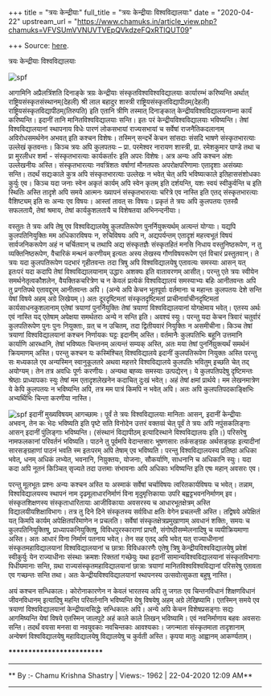 +++
title = "त्रयः केन्द्रीयाः"
full_title = "त्रयः केन्द्रीयाः विश्वविद्यालयाः"
date = "2020-04-22"
upstream_url = "https://www.chamuks.in/article_view.php?chamuks=VFVSUmVVNUVTVEpQVkdzeFQxRTlQUT09"

+++
Source: [here](https://www.chamuks.in/article_view.php?chamuks=VFVSUmVVNUVTVEpQVkdzeFQxRTlQUT09).

त्रयः केन्द्रीयाः विश्वविद्यालयाः 



![spf](article_img/CHAMU-1587494390rsks.jpg)

आगामिनि अप्रैलत्रिंशति दिनाङ्के त्रय़ः केन्द्रीयाः
संस्कृतविश्वविश्वविद्यालयाः कार्यारम्भं करिष्यन्ति अर्थात्
राष्ट्रियसंस्कृतसंस्थानम्(देहली) श्री लाल बहादुर शास्त्री
राष्ट्रियसंस्कृतविद्यापीठम्(देहली) राष्ट्रियसंस्कृतविद्यापीठम्(तिरुपति)
इति एतानि त्रीणि तस्मात् दिनाङ्कात् केन्द्रीयविश्वविद्यालयनाम्ना कार्यं
करिष्यन्ति। इदानीं तानि मानितविश्वविद्यालयाः सन्ति। इतः परं
केन्द्रीयविश्वविद्यालयाः भविष्यन्ति। तेषां विश्वविद्यालयानां स्थापनाय
विधेः पारणं लोकसभायां राज्यसभायां च सर्वेषां राजनैतिकदलानाम्
अविरोधसमर्थनेन अभवत् इति कश्चन विशेषः। तस्मिन् सन्दर्भे केचन सांसदाः
संसदि भाषणे संस्कृतभारत्याः उल्लेखं कृतवन्तः। किञ्च त्रयः अपि कुलपतयः –
प्रा. परमेश्वर नारायण शास्त्री, प्रा. रमेशकुमार पाण्डे तथा च प्रा
मुरलीधर शर्मा - संस्कृतभारत्याः कार्यकर्तारः इति अपरः विशेषः। अत्र अन्यः
अपि कश्चन अंशः उल्लेखनीयः अस्ति। संस्कृतभारत्याः नवत्रिंशतः वर्षाणां
मौनतपसः अपरोक्षपरिणामाः एतादृशाः असंख्याः सन्ति। तदर्थं सद्यःकाले कुत्र
अपि संस्कृतभारत्याः उल्लेखः न भवेत् चेत् अपि भविष्यत्काले इतिहाससंशोधकाः
कुर्युः एव। किञ्च यदा जनाः स्वेन अकृतं कार्यम् अपि स्वेन कृतम् इति
दर्शयन्ति, यशः स्वयं स्वीकुर्वन्ति च इति स्थितिः अस्ति तादृशे अपि समये
आत्मनः ख्यापनं संस्कृतभारत्याः चरित्रे एव नास्ति इति एतद्
संस्कृतभारत्याः वैशिष्ट्यम् इति सः अन्यः एव विषयः। आस्तां तावत् सः
विषयः। प्रकृतं ते त्रयः अपि कुलपतयः एतस्य़ै सफलतायै, तेषां श्रमाय, तेषां
कार्यकुशलतायै च विशेषतया अभिनन्दनीयाः।  
  
वस्तुतः ते त्रयः अपि तेषु एव विश्वविद्यालयेषु कुलपतिरूपेण
पुनर्नियुक्त्यर्थम् अत्यन्तं योग्याः। यद्यपि कुलपतिनियुक्तिः मम
अधिकारविषयः न, रुचिविषयः अपि न, अद्यपर्यन्तम् एतादृशं महत्त्वभूतं विषयं
सार्वजनिकरूपेण अहं न चर्चितवान् च तथापि अद्य संस्कृतज्ञैः संस्कृतहितं
मनसि निधाय वस्तुनिष्ठरूपेण, न तु व्यक्तिनिष्ठरूपेण, वैचारिकं मन्थनं
करणीयम् इत्यतः अस्य लेखस्य गौणविषयरूपेण एतं विचारं प्रस्तुतवान्। ते
त्रयः यदा कुलपतिरूपेण पदभारं गृहीतवन्तः तदा त्रिषु अपि विश्वविद्यालयेषु
एतावत्यः समस्याः आसन् यत् इतःपरं यदा कदापि तेषां विश्वविद्यालयानाम्
उद्धारः अशक्यः इति वातावरणम् आसीत्। परन्तु एते त्रयः स्वीयेन
समर्थनेतृत्वकौशलेन, वैयक्तिकचरित्रेण च न केवलं प्रत्येकं विश्वविद्यालयं
समस्याभ्यः बहिः आनीतवन्तः अपि तु प्रगतिपथे एतावद्दूरम् आनीतवन्तः अपि।
(अन्ये अपि केचन भूतपूर्वाः वर्तमानाः च महान्तः कुलपतयः देशे सन्ति येषां
विषये अहम् अग्रे लिखेयम्।) अतः दूरदृष्टिमतां संस्कृतदृष्टिमतां
प्राचीनार्वाचीनदृष्टिमतां कार्यसाधनकुशलानाम् एतेषां त्रयाणां
पुनर्नियुक्तिः तेषां त्रयाणां विश्वविद्यालयानां योगक्षेमाय भवेत्। एतस्य
अर्थः एवं नास्ति यद् एतेषाम् अपेक्षया समर्थतराः अन्ये न सन्ति इति।
अवश्यं स्युः। परन्तु यदा केचन त्रिवारं चतुर्वारं कुलपतिरूपेण पुनः पुनः
नियुक्ताः, य़त् च न उचितम्, तदा द्वितीयवारं नियुक्तिः न असमीचीना। किञ्च
तेषां त्रयाणां विश्वविद्यालयानां कश्चन निर्णायकः घट्टः इदानीम् अस्ति।
वर्तमानैः कुलपतिभिः बहूनि उत्तमानि कार्याणि आरब्धानि, तेषां भविष्यतः
चिन्तनम् अत्यन्तं सम्यक् अस्ति, अतः मया तेषां पुनर्निय़ुक्त्यर्थं समर्थनं
क्रियमाणम् अस्ति। परन्तु कश्चन यः कस्मिंश्चित् विश्वविद्यालये इदानीं
कुलपतिरूपेण नियुक्तः अस्ति परन्तु सः मध्यकाले एव अन्यस्मिन् स्वानुकूलतरे
अथवा महत्तरे विश्वविद्यालये कुलपतिः भवितुम् इच्छति चेत् तद् अयोग्यम्।
तेन तत्र अवधिः पूर्णः करणीयः। अन्यथा बह्व्यः समस्याः उत्पद्येरन्। ये
कुलपतिपदेषु दृष्टिमन्तः श्रेष्ठाः प्राध्यापकाः स्युः तेषां मम
एतादृशलेखनेन कदाचित् दुःखं भवेत्। अहं तेषां क्षमां प्रार्थये। मम
लेखनमात्रेण ये केपि कुलपतयः न भविष्यन्ति अपि, तत्र मम पात्रं किमपि न
भवेत् अपि। अतः अपि कुलपतिपदकाङ्क्षिभिः अभ्यर्थिभिः चिन्ता करणीया
नास्ति।  
  
![spf](article_img/CHAMUKS-1587494390CHAMU-1587494390rsks.jpg) इदानीं
मुख्यविषयम् आगच्छामः। पूर्वं ते त्रयः विश्वविद्यालयाः मानिताः आसन्,
इदानीं केन्द्रीयाः अभवन्, तेन कः भेदः भविष्यति इति पृष्टे सति विनोदेन
उत्तरं वक्तव्य़ं चेत् पूर्वं ते त्रयः अपि नपुंसकलिङ्गाः आसन् इदानीं
पुंलिङ्गाः भविष्यन्ति। (संस्थानं विद्यापीठम् इत्यादिस्थाने
विश्वविद्यालयः इति।) परिसरेषु नामफलकानां परिवर्तनं भविष्यति। पाठने तु
पूर्वमपि वेदान्तसारः भूषणसारः तर्कसङ्ग्रहः अर्थसङ्ग्रहः इत्यादीनां
सारसङ्ग्रहाणां पाठनं भवति स्म इतःपरम् अपि तेषाम् एव भविष्यति। परन्तु
विश्वविद्यालयस्य प्रतिष्ठा अधिका भवेत्, धनम् अधिकं लभ्येत, भवनानि,
निय़ुक्तयः, योजनाः, सौकर्याणि, साधनानि च अधिकानि स्युः। यदा कदा अपि नूतनं
किञ्चित् सृज्यते तदा उत्तमाः संभावनाः अपि अधिकाः भविष्यन्ति इति एषः
महान् अवसरः एव।  
  
परन्तु मूलभूतः प्रश्नः अन्यः कश्चन अस्ति यः अस्माकं सर्वेषां चर्चाविषयः
त्वरितकार्यविषयः च भवेत्। तन्नाम, विश्वविद्यालयस्य स्थापनं नाम
दृढमूलाधारनिर्माणं विना मृदुमृत्तिकायाः उपरि बह्वट्टभवननिर्माणम् इव।
संस्कृतशिक्षणस्य संस्कृताधारितायाः आजीविकायाः अवसरस्य च आधारभूतक्षेत्रम्
अस्ति विद्यालयीयशिक्षाविभागः। तत्र तु दिने दिने संस्कृतस्य सर्वविधा
क्षतिः वेगेन प्रचलन्ती अस्ति। तद्विषये अपेक्षितं यत् किमपि कार्यम्
अपेक्षितपरिमाणेन न प्रचलति। सर्वेषां संस्कृतक्षेत्रप्रमुखाणाम् अवधानं
शक्तिः, समयः च कुलपतिनियुक्तिषु, प्राध्यापकनियुक्तिषु, विविधपुरस्काराणां
प्राप्तौ, संगोष्ठीसम्मेलनादिषु च व्ययीक्रियमाणा अस्ति। अतः आधारं विना
निर्माणं पतनाय भवेत्। तेन सह एतद् अपि भवेत् यत् राज्याधीनानां
संस्कृतमहाविद्यालयानां विश्वविद्यालयानां च छात्राः विविधकारणैः एतेषु
त्रिषु केन्द्रीयविश्वविद्यालयेषु प्रवेशं स्वीकुर्युः येन राज्याधीनाः
संस्थाः क्रमशः रिक्ततां गच्छेयुः यथा इदानीं सामान्यविश्वविद्यालयानां
संस्कृतविभागाः पिधीयमानाः सन्ति, य़था राज्यसंस्कृतमहाविद्यालयानां छात्राः
त्रयाणां मानितविश्वविश्वविद्यानां परिसरेषु एतावता एव गच्छन्तः सन्ति तथा।
अतः केन्द्रीयविश्वविद्यालयानां स्थापनस्य उत्सवोत्सुकता बहुषु नास्ति।  
  
अयं कश्चन सन्धिकालः। कोरोनाकारणेन न केवलं भारतस्य अपि तु जगतः एव
चिन्तनविधानं शिक्षणविधानं जीवनविधानम् इत्यादिषु महन्ति परिवर्तनानि
भविष्यन्ति येषु विषयेषु अहम् अग्रे लेखिष्यामि। एतस्मिन् समये एव त्रयाणां
विश्वविद्यालयानां केन्द्रीयत्वसिद्धेः सन्धिकालः अपि। अन्ये अपि केचन
विशेषप्रसङ्गाः सद्यः आगमिष्यन्ति येषां विषये एतस्मिन् जालपुटे अहं काले
काले लिखन् भविष्यामि। एवं नवनिर्माणाय बहवः अवसराः सन्ति। तदर्थं वयसा
मनसा वा नवयुवकाः नवचिन्तकाः आवश्यकाः। जगन्माता संस्कृतमाता तादृशानाम्
अन्वेषणं विश्वविद्यालयेषु महाविद्यालयेषु विद्यालयेषु च कुर्वती अस्ति।
कृपया मातुः आह्वानम् आकर्ण्यताम्।  

**\*\*\*\*\*\*\*\*\*\*\*\*\*\*\*\*\*\*\*\*\*\*\*\***

------------------------------------------------------------------------

** By :- Chamu Krishna Shastry \| Views:- 1962 \| 22-04-2020 12:09
AM**  

------------------------------------------------------------------------

